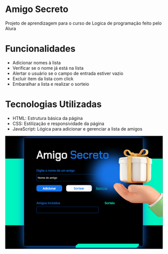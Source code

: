 <H1> Amigo Secreto </H1>

<p>Projeto de aprendizagem para o curso de Logica de programação feito pelo Alura</p>

# Funcionalidades 
 
- Adicionar nomes à lista
- Verificar se o nome já está na lista
- Alertar o usuário se o campo de entrada estiver vazio
- Excluir item da lista com click
- Embaralhar a lista e realizar o sorteio


# Tecnologias Utilizadas
- HTML: Estrutura básica da página
- CSS: Estilização e responsividade da página
- JavaScript: Lógica para adicionar e gerenciar a lista de amigos
<img src = 'image.png'>
